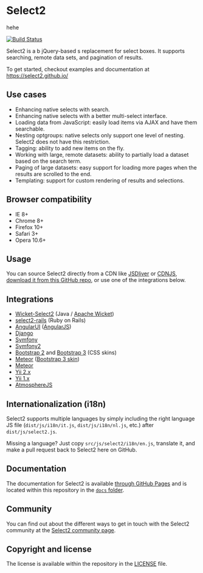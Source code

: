 Select2
=======

hehe

[![Build Status][travis-ci-image]][travis-ci-status]

Select2 is a b jQuery-based s replacement for select boxes. It supports searching,
remote data sets, and pagination of results.

To get started, checkout examples and documentation at
https://select2.github.io/

Use cases
---------
* Enhancing native selects with search.
* Enhancing native selects with a better multi-select interface.
* Loading data from JavaScript: easily load items via AJAX and have them
  searchable.
* Nesting optgroups: native selects only support one level of nesting. Select2
  does not have this restriction.
* Tagging: ability to add new items on the fly.
* Working with large, remote datasets: ability to partially load a dataset based
  on the search term.
* Paging of large datasets: easy support for loading more pages when the results
  are scrolled to the end.
* Templating: support for custom rendering of results and selections.

Browser compatibility
---------------------
* IE 8+
* Chrome 8+
* Firefox 10+
* Safari 3+
* Opera 10.6+

Usage
-----
You can source Select2 directly from a CDN like [JSDliver][jsdelivr] or
[CDNJS][cdnjs], [download it from this GitHub repo][releases], or use one of
the integrations below.

Integrations
------------
* [Wicket-Select2][wicket-select2] (Java / [Apache Wicket][wicket])
* [select2-rails][select2-rails] (Ruby on Rails)
* [AngularUI][angularui-select] ([AngularJS][angularjs])
* [Django][django-select2]
* [Symfony][symfony-select2]
* [Symfony2][symfony2-select2]
* [Bootstrap 2][bootstrap2-select2] and [Bootstrap 3][bootstrap3-select2]
  (CSS skins)
* [Meteor][meteor-select2] ([Bootstrap 3 skin][meteor-select2-bootstrap3])
* [Meteor][meteor-select2-alt]
* [Yii 2.x][yii2-select2]
* [Yii 1.x][yii-select2]
* [AtmosphereJS][atmospherejs-select2]

Internationalization (i18n)
---------------------------
Select2 supports multiple languages by simply including the right language JS
file (`dist/js/i18n/it.js`, `dist/js/i18n/nl.js`, etc.) after
`dist/js/select2.js`.

Missing a language? Just copy `src/js/select2/i18n/en.js`, translate it, and
make a pull request back to Select2 here on GitHub.

Documentation
-------------
The documentation for Select2 is available
[through GitHub Pages][documentation] and is located within this repository
in the [`docs` folder][documentation-folder].

Community
---------
You can find out about the different ways to get in touch with the Select2
community at the [Select2 community page][community].

Copyright and license
---------------------
The license is available within the repository in the [LICENSE][license] file.

[angularjs]: https://angularjs.org/
[angularui-select]: http://angular-ui.github.io/#ui-select
[atmospherejs-select2]: https://atmospherejs.com/package/jquery-select2
[bootstrap2-select2]: https://github.com/t0m/select2-bootstrap-css
[bootstrap3-select2]: https://github.com/t0m/select2-bootstrap-css/tree/bootstrap3
[cdnjs]: http://www.cdnjs.com/libraries/select2
[community]: https://select2.github.io/community.html
[django-select2]: https://github.com/applegrew/django-select2
[documentation]: https://select2.github.io/
[documentation-folder]: https://github.com/select2/select2/tree/master/docs
[freenode]: https://freenode.net/
[jsdelivr]: http://www.jsdelivr.com/#!select2
[license]: LICENSE.md
[meteor-select2]: https://github.com/nate-strauser/meteor-select2
[meteor-select2-alt]: https://jquery-select2.meteor.com
[meteor-select2-bootstrap3]: https://github.com/esperadomedia/meteor-select2-bootstrap3-css/
[releases]: https://github.com/select2/select2/releases
[select2-rails]: https://github.com/argerim/select2-rails
[symfony-select2]: https://github.com/19Gerhard85/sfSelect2WidgetsPlugin
[symfony2-select2]: https://github.com/avocode/FormExtensions
[travis-ci-image]: https://travis-ci.org/fatjyc/s2.svg
[travis-ci-status]: https://travis-ci.org/fatjyc/s2
[wicket]: http://wicket.apache.org
[wicket-select2]: https://github.com/ivaynberg/wicket-select2
[yii-select2]: https://github.com/tonybolzan/yii-select2
[yii2-select2]: http://demos.krajee.com/widgets#select2
